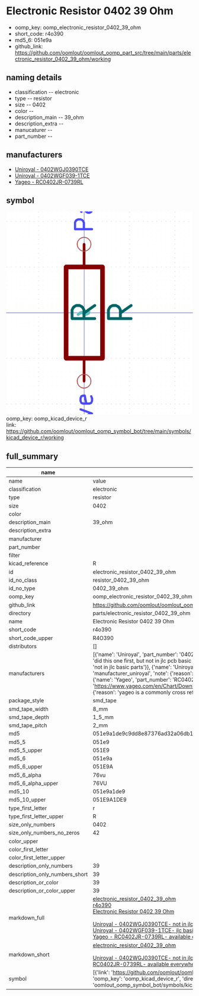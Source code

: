 # Electronic Resistor 0402 39 Ohm

  
* oomp_key: oomp_electronic_resistor_0402_39_ohm 
* short_code: r4o390
* md5_6: 051e9a  
* github_link: https://github.com/oomlout/oomlout_oomp_part_src/tree/main/parts/electronic_resistor_0402_39_ohm/working  
## naming details
* classification -- electronic
* type -- resistor
* size -- 0402
* color -- 
* description_main -- 39_ohm
* description_extra -- 
* manucaturer -- 
* part_number -- 


## manufacturers
* [Uniroyal - 0402WGJ0390TCE]()  
* [Uniroyal - 0402WGF039-1TCE]()  
* [Yageo - RC0402JR-0739RL](https://www.yageo.com/en/Chart/Download/pdf/RC0402JR-0739RL)  

## symbol

![](symbol/0/working/working_600.png)  
oomp_key: oomp_kicad_device_r  
link: https://github.com/oomlout/oomlout_oomp_symbol_bot/tree/main/symbols/kicad_device_r/working  


## full_summary
| name | value | 
| --- | --- | 
| name | value | 
| classification | electronic | 
| type | resistor | 
| size | 0402 | 
| color |  | 
| description_main | 39_ohm | 
| description_extra |  | 
| manufacturer |  | 
| part_number |  | 
| filter |  | 
| kicad_reference | R | 
| id | electronic_resistor_0402_39_ohm | 
| id_no_class | resistor_0402_39_ohm | 
| id_no_type | 0402_39_ohm | 
| oomp_key | oomp_electronic_resistor_0402_39_ohm | 
| github_link | https://github.com/oomlout/oomlout_oomp_part_src/tree/main/parts/electronic_resistor_0402_39_ohm/working | 
| directory | parts/electronic_resistor_0402_39_ohm | 
| name | Electronic Resistor 0402 39 Ohm | 
| short_code | r4o390 | 
| short_code_upper | R4O390 | 
| distributors | [] | 
| manufacturers | [{'name': 'Uniroyal', 'part_number': '0402WGJ0390TCE', 'link': '', 'id': 'manufacturer_uniroyal', 'note': {'reason': 'did this one first, but not in jlc pcb basic parts and 1 percent are and they are the same price', 'reason_short': 'not in jlc basic parts'}}, {'name': 'Uniroyal', 'part_number': '0402WGF039-1TCE', 'link': '', 'id': 'manufacturer_uniroyal', 'note': {'reason': 'in the jlc basic parts catalogue', 'reason_short': 'jlc basic part'}}, {'name': 'Yageo', 'part_number': 'RC0402JR-0739RL', 'link': 'https://www.yageo.com/en/Chart/Download/pdf/RC0402JR-0739RL', 'id': 'manufacturer_yageo', 'note': {'reason': 'yageo is a commonly cross referenced part number', 'reason_short': 'available everywhere'}}] | 
| package_style | smd_tape | 
| smd_tape_width | 8_mm | 
| smd_tape_depth | 1_5_mm | 
| smd_tape_pitch | 2_mm | 
| md5 | 051e9a1de9c9dd8e87376ad32a06db17 | 
| md5_5 | 051e9 | 
| md5_5_upper | 051E9 | 
| md5_6 | 051e9a | 
| md5_6_upper | 051E9A | 
| md5_6_alpha | 76vu | 
| md5_6_alpha_upper | 76VU | 
| md5_10 | 051e9a1de9 | 
| md5_10_upper | 051E9A1DE9 | 
| type_first_letter | r | 
| type_first_letter_upper | R | 
| size_only_numbers | 0402 | 
| size_only_numbers_no_zeros | 42 | 
| color_upper |  | 
| color_first_letter |  | 
| color_first_letter_upper |  | 
| description_only_numbers | 39 | 
| description_only_numbers_short | 39 | 
| description_or_color | 39 | 
| description_or_color_upper | 39 | 
| markdown_full | [electronic_resistor_0402_39_ohm](https://github.com/oomlout/oomlout_oomp_part_src/tree/main/parts/electronic_resistor_0402_39_ohm/working)<br>[r4o390](https://github.com/oomlout/oomlout_oomp_part_src/tree/main/parts/electronic_resistor_0402_39_ohm/working)<br>[Electronic Resistor 0402 39 Ohm](https://github.com/oomlout/oomlout_oomp_part_src/tree/main/parts/electronic_resistor_0402_39_ohm/working)<br><br>[Uniroyal - 0402WGJ0390TCE- not in jlc basic parts]() [(L)  ](https://www.lcsc.com/search?q=0402WGJ0390TCE)[(D)  ](https://www.digikey.com/en/products?keywords=0402WGJ0390TCE)[(M)  ](https://www.mouser.com/Search/Refine?Keyword=0402WGJ0390TCE)[(N)  ](https://www.newark.com/search?st=0402WGJ0390TCE)[(SZ)  ](https://so.szlcsc.com/global.html?k=0402WGJ0390TCE)<br>[Uniroyal - 0402WGF039-1TCE- jlc basic part]() [(L)  ](https://www.lcsc.com/search?q=0402WGF039-1TCE)[(D)  ](https://www.digikey.com/en/products?keywords=0402WGF039-1TCE)[(M)  ](https://www.mouser.com/Search/Refine?Keyword=0402WGF039-1TCE)[(N)  ](https://www.newark.com/search?st=0402WGF039-1TCE)[(SZ)  ](https://so.szlcsc.com/global.html?k=0402WGF039-1TCE)<br>[Yageo - RC0402JR-0739RL- available everywhere](https://www.yageo.com/en/Chart/Download/pdf/RC0402JR-0739RL) [(L)  ](https://www.lcsc.com/search?q=RC0402JR-0739RL)[(D)  ](https://www.digikey.com/en/products?keywords=RC0402JR-0739RL)[(M)  ](https://www.mouser.com/Search/Refine?Keyword=RC0402JR-0739RL)[(N)  ](https://www.newark.com/search?st=RC0402JR-0739RL)[(SZ)  ](https://so.szlcsc.com/global.html?k=RC0402JR-0739RL)<br> | 
| markdown_short | [electronic_resistor_0402_39_ohm](https://github.com/oomlout/oomlout_oomp_part_src/tree/main/parts/electronic_resistor_0402_39_ohm/working)<br><br>[Uniroyal - 0402WGJ0390TCE- not in jlc basic parts]()[Uniroyal - 0402WGF039-1TCE- jlc basic part]()[Yageo - RC0402JR-0739RL- available everywhere](https://www.yageo.com/en/Chart/Download/pdf/RC0402JR-0739RL) | 
| symbol | [{'link': 'https://github.com/oomlout/oomlout_oomp_symbol_bot/tree/main/symbols/kicad_device_r', 'oomp_key': 'oomp_kicad_device_r', 'directory': 'oomlout_oomp_symbol_bot/symbols/kicad_device_r//working/working.kicad_sym'}] | 
